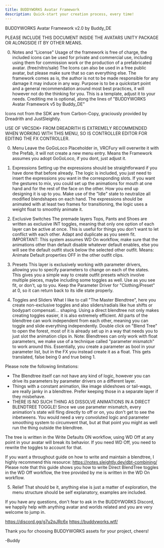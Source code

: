 ```yaml
---
title: BUDDYWORKS Avatar Framework
description: Quick-start your creation process, every time!
---
```


BUDDYWORKS Avatar Framework v2.0
by Buddy_DE

PLEASE INCLUDE THIS DOCUMENT INSIDE THE AVATARS UNITY PACKAGE OR ALONGSIDE IT BY OTHER MEANS.

0. Notes and "License"
Usage of the framework is free of charge, the included icons can be used for private and commercial use, including using them for commission work or the production of a prefabricated avatar. (free/nitro/sale)
The Icons can also be used in a free public avatar, but please make sure that so can everything else.
The framework comes as is, the author is not to be made responsible for any damage it may induce in any way. Purpose is to be a quickstart point and a general recommendation around most best practices, it will however not do the thinking for you. This is a template, adjust it to your needs.
Crediting me is optional, along the lines of "BUDDYWORKS Avatar Framework v5 by Buddy_DE"

Icons not from the SDK are from Carbon-Copy, graciously provided by Dreadrith and JustSleightly.

USE OF VRCSDK+ FROM DREADRITH IS EXTREMELY RECOMMENDED WHEN WORKING WITH THIS MENU, SO IS CONTROLLER EDITOR FOR EDITING THE FX CONTROLLER.

0. Menu
Leave the GoGoLoco Placeholder in, VRCFury will overwrite it with the Prefab, it will not create a new menu entry. Means the Framework assumes you adopt GoGoLoco, if you dont, just adjust it.

1. Expressions
Setting up the expressions should be straightforward if you have done that before already.
The logic is included, you just need to insert the expressions you want in the corresponding slots.
If you want the gestures to mix, you could set up the animations for mouth at one hand and for the rest of the face on the other. How you end up designing it is up to you. Make use of the "Idle" state to neutralize all modified blendshapes on each hand. The expressions should be animated with at least two frames for transitioning, the logic uses a weight float to smoothly animate it.

2. Exclusive Switches
The premade layers Tops, Pants and Shoes are written as exclusive INT toggles, meaning that only one option of each layer can be active at once. This is useful for things you don't want to let conflict with each other. Adapt and duplicate as you seem fit. 
IMPORTANT: This system assumes WD On workflow, make sure that the animations other than default disable whatever default enables, else you will see the default outfit stuck below the selected other outfit.
Means: Animate Default properties OFF in the other outfit clips.

3. Presets
This layer is exclusively working with parameter drivers, allowing you to specify parameters to change on each of the states. This gives you a simple way to create outfit presets which involve multiple pieces, maybe including some toggles as well. Use as you see fit, or don't, up to you.
Keep the Parameter Driver for "Clothing/Preset" at 0, so it can return back to its idle state properly.

4. Toggles and Sliders
What I like to call "The Master Blendtree", here you create non-exclusive toggles and also sliders/radials like hue shifts or bodypart compensati... shaping. Using a direct blendtree not only makes creating toggles easier, it is also extremely efficient. All parts of the blendtree can work independent from each other, meaning you can toggle and slide everything independently.
Double click on "Blend Tree" to open the forest, most of it is already set up in a way that needs you to just slot the animation clips in.
Note: Blendtrees can only work with float parameters, we make use of a technique called "parameter mismatch" to work around this. Essentially, you create a parameter as bool in your parameter list, but in the FX you instead create it as a float. This gets translated, false being 0 and true being 1.

Please note the following limitations:
- The Blendtree itself can not have any kind of logic, however you can drive its parameters by parameter drivers on a different layer.
- Things with a constant animation, like image slideshows or tail-wags, are really janky in a blendtree. Prefer keeping those in a separate layer if they misbehave.
- THERE IS NO SUCH THING AS DISSOLVE ANIMATIONS IN A DIRECT BLENDTREE TOGGLE! Since we use parameter mismatch, every animation's state will fling directly to off or on, you don't get to see the inbetweens. You would need a very convoluted logic and parameter smoothing system to circumvent that, but at that point you might as well run the thing outside the blendtree.

 The tree is written in the Write Defaults ON workflow, using WD Off at any point in your avatar will break its behavior. If you need WD Off, you need to rewrite the toggles to account for that.

 If you want a throughout guide on how to write and maintain a blendtree, I highly recommend this resource: https://notes.sleightly.dev/dbt-combining/
 Please note that this guide shows you how to write Direct BlendTree toggles in the WD Off workflow, the tree provided by me is written in the WD On workflow.

5. Relief
That should be it, anything else is just a matter of exploration, the menu structure should be self explanatory, examples are included.

If you have any questions, don't fear to ask in the BUDDYWORKS Discord, we happily help with anything avatar and worlds related and you are very welcome to jump in.

https://discord.gg/g7u2qJRc6x
https://buddyworks.wtf/ 

Thank you for choosing BUDDYWORKS assets for your project, cheers!

-Buddy